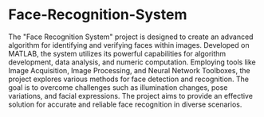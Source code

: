 # Face-Recognition-System
The "Face Recognition System" project is designed to create an advanced algorithm for identifying and verifying faces within images. Developed on MATLAB, the system utilizes its powerful capabilities for algorithm development, data analysis, and numeric computation. Employing tools like Image Acquisition, Image Processing, and Neural Network Toolboxes, the project explores various methods for face detection and recognition. The goal is to overcome challenges such as illumination changes, pose variations, and facial expressions. The project aims to provide an effective solution for accurate and reliable face recognition in diverse scenarios.
